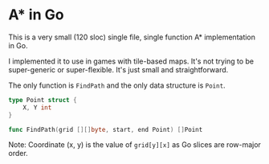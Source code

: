 # A* in Go
This is a very small (120 sloc) single file, single function A* implementation in Go.

I implemented it to use in games with tile-based maps. It's not trying to be super-generic or super-flexible. It's just small and straightforward.

The only function is `FindPath` and the only data structure is `Point`.

```go
type Point struct {
	X, Y int
}

func FindPath(grid [][]byte, start, end Point) []Point
```
Note: Coordinate (x, y) is the value of `grid[y][x]` as Go slices are row-major order.
